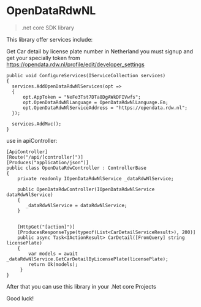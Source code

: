 # OpenDataRdwNL

> .net core SDK library

This library offer services include:

Get Car detail by license plate number in Netherland
you must signup and get your specially token from https://opendata.rdw.nl/profile/edit/developer_settings

```
public void ConfigureServices(IServiceCollection services)
{
  services.AddOpenDataRdwNlServices(opt =>
  {
      opt.AppToken = "NeFe3Tst7DTa8DgAWkDFIVwfs";
      opt.OpenDataRdwNlLanguage = OpenDataRdwNlLanguage.En;
      opt.OpenDataRdwNlServiceAddress = "https://opendata.rdw.nl";
  });
  
  services.AddMvc();
}
```

use in apiController:
```
[ApiController]
[Route("/api/[controller]")]
[Produces("application/json")]
public class OpenDataRdwController : ControllerBase
{
    private readonly IOpenDataRdwNlService _dataRdwNlService;
        
    public OpenDataRdwController(IOpenDataRdwNlService dataRdwNlService)
    {
       _dataRdwNlService = dataRdwNlService;
    }
        
        
    [HttpGet("[action]")]
    [ProducesResponseType(typeof(List<CarDetailServiceResult>), 200)]
    public async Task<IActionResult> CarDetail([FromQuery] string licensePlate)
    {
        var models = await _dataRdwNlService.GetCarDetailByLicensePlate(licensePlate);
        return Ok(models);
     }
}
```

After that you can use this library in your .Net core Projects

Good luck!
